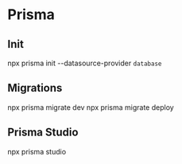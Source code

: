 # Prisma

## Init

npx prisma init --datasource-provider ``database``

## Migrations

npx prisma migrate dev
npx prisma migrate deploy

## Prisma Studio

npx prisma studio
